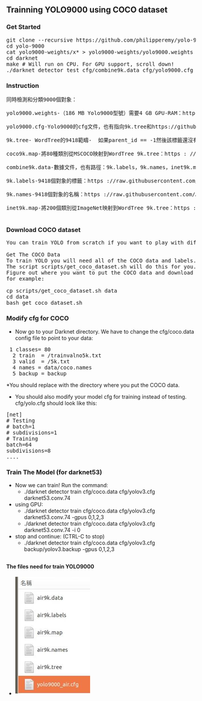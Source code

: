 ## Trainning YOLO9000 using COCO dataset
### Get Started
<pre>
git clone --recursive https://github.com/philipperemy/yolo-9000.git
cd yolo-9000
cat yolo9000-weights/x* > yolo9000-weights/yolo9000.weights # it was generated from split -b 95m yolo9000.weights
cd darknet 
make # Will run on CPU. For GPU support, scroll down!
./darknet detector test cfg/combine9k.data cfg/yolo9000.cfg ../yolo9000-weights/yolo9000.weights data/horses.jpg
</pre>
### Instruction
<pre>
同時檢測和分類9000個對象：

yolo9000.weights-（186 MB Yolo9000型號）需要4 GB GPU-RAM：http：//pjreddie.com/media/files/yolo9000.weights

yolo9000.cfg-Yolo9000的cfg文件，也有指向9k.tree和https://github.com/AlexeyAB/darknet/blob/617cf313ccb1fe005db3f7d88dec04a04bd97cc2/cfg/yolo9000.cfg#L217-L218的路徑coco9k.map

9k.tree- WordTree的9418範疇- <label> <parent_it>如果parent_id == -1然後該標籤還沒有父：https://raw.githubusercontent.com/AlexeyAB/darknet/master/build/darknet/x64/data/9k.tree

coco9k.map-將80種類別從MSCOCO映射到WordTree 9k.tree：https : //raw.githubusercontent.com/AlexeyAB/darknet/master/build/darknet/x64/data/coco9k.map

combine9k.data-數據文件，也有路徑：9k.labels，9k.names，inet9k.map，（改變路徑到你combine9k.train.list）：https://raw.githubusercontent.com/AlexeyAB/darknet/master/build/darknet/x64/data/combine9k.data

9k.labels-9418個對象的標籤：https ://raw.githubusercontent.com/AlexeyAB/darknet/master/build/darknet/x64/data/9k.labels

9k.names-9418個對象的名稱：https ://raw.githubusercontent.com/AlexeyAB/darknet/master/build/darknet/x64/data/9k.names

inet9k.map-將200個類別從ImageNet映射到WordTree 9k.tree：https : //raw.githubusercontent.com/AlexeyAB/darknet/master/build/darknet/x64/data/inet9k.map

</pre>
### Download COCO dataset
<pre>
You can train YOLO from scratch if you want to play with different training regimes, hyper-parameters, or datasets. Here's how to get it working on the COCO dataset.

Get The COCO Data
To train YOLO you will need all of the COCO data and labels. 
The script scripts/get_coco_dataset.sh will do this for you. 
Figure out where you want to put the COCO data and download it, 
for example:

cp scripts/get_coco_dataset.sh data
cd data
bash get_coco_dataset.sh
</pre>
### Modify cfg for COCO
* Now go to your Darknet directory. We have to change the cfg/coco.data config file to point to your data:
<pre>
 1 classes= 80
  2 train  = <path-to-coco>/trainvalno5k.txt
  3 valid  = <path-to-coco>/5k.txt
  4 names = data/coco.names
  5 backup = backup
</pre>
*You should replace <path-to-coco> with the directory where you put the COCO data.
* You should also modify your model cfg for training instead of testing. cfg/yolo.cfg should look like this:
<pre>
[net]
# Testing
# batch=1
# subdivisions=1
# Training
batch=64
subdivisions=8
....
</pre>
### Train The Model (for darknet53)
* Now we can train! Run the command:
    * ./darknet detector train cfg/coco.data cfg/yolov3.cfg darknet53.conv.74
 * using GPU:
    * ./darknet detector train cfg/coco.data cfg/yolov3.cfg darknet53.conv.74 -gpus 0,1,2,3
    * ./darknet detector train cfg/coco.data cfg/yolov3.cfg darknet53.conv.74 -i 0
 * stop and continue: (CTRL-C to stop)
     * ./darknet detector train cfg/coco.data cfg/yolov3.cfg backup/yolov3.backup -gpus 0,1,2,3
 ##
 #### The files need for train YOLO9000
 * ![y9k](https://github.com/jumbokh/yolo-class/blob/master/images/y9kfiles.jpg)
 <pre>
 
 </pre>
 
